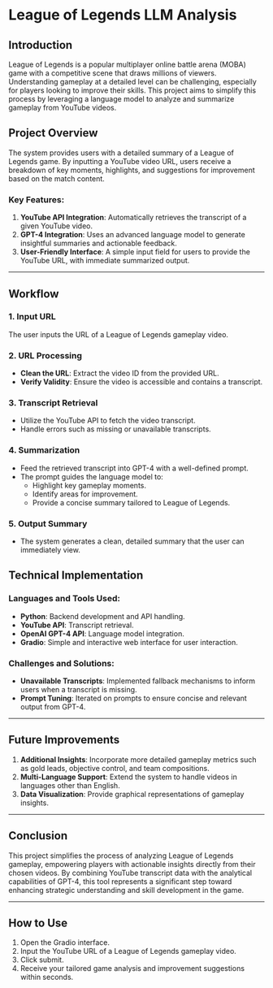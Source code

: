 # League of Legends LLM Analysis

## Introduction
League of Legends is a popular multiplayer online battle arena (MOBA) game with a competitive scene that draws millions of viewers. Understanding gameplay at a detailed level can be challenging, especially for players looking to improve their skills. This project aims to simplify this process by leveraging a language model to analyze and summarize gameplay from YouTube videos.

## Project Overview
The system provides users with a detailed summary of a League of Legends game. By inputting a YouTube video URL, users receive a breakdown of key moments, highlights, and suggestions for improvement based on the match content.

### Key Features:
1. **YouTube API Integration**: Automatically retrieves the transcript of a given YouTube video.
2. **GPT-4 Integration**: Uses an advanced language model to generate insightful summaries and actionable feedback.
3. **User-Friendly Interface**: A simple input field for users to provide the YouTube URL, with immediate summarized output.

---

## Workflow

### 1. Input URL
The user inputs the URL of a League of Legends gameplay video.

### 2. URL Processing
- **Clean the URL**: Extract the video ID from the provided URL.
- **Verify Validity**: Ensure the video is accessible and contains a transcript.

### 3. Transcript Retrieval
- Utilize the YouTube API to fetch the video transcript.
- Handle errors such as missing or unavailable transcripts.

### 4. Summarization
- Feed the retrieved transcript into GPT-4 with a well-defined prompt.
- The prompt guides the language model to:
  - Highlight key gameplay moments.
  - Identify areas for improvement.
  - Provide a concise summary tailored to League of Legends.

### 5. Output Summary
- The system generates a clean, detailed summary that the user can immediately view.


## Technical Implementation
### Languages and Tools Used:
- **Python**: Backend development and API handling.
- **YouTube API**: Transcript retrieval.
- **OpenAI GPT-4 API**: Language model integration.
- **Gradio**: Simple and interactive web interface for user interaction.

### Challenges and Solutions:
- **Unavailable Transcripts**: Implemented fallback mechanisms to inform users when a transcript is missing.
- **Prompt Tuning**: Iterated on prompts to ensure concise and relevant output from GPT-4.

---

## Future Improvements
1. **Additional Insights**: Incorporate more detailed gameplay metrics such as gold leads, objective control, and team compositions.
2. **Multi-Language Support**: Extend the system to handle videos in languages other than English.
3. **Data Visualization**: Provide graphical representations of gameplay insights.

---

## Conclusion
This project simplifies the process of analyzing League of Legends gameplay, empowering players with actionable insights directly from their chosen videos. By combining YouTube transcript data with the analytical capabilities of GPT-4, this tool represents a significant step toward enhancing strategic understanding and skill development in the game.

---

## How to Use
1. Open the Gradio interface.
2. Input the YouTube URL of a League of Legends gameplay video.
3. Click submit.
4. Receive your tailored game analysis and improvement suggestions within seconds.

